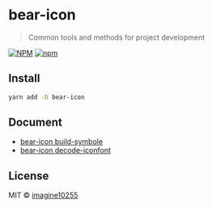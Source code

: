 # bear-icon

> Common tools and methods for project development

[![NPM](https://img.shields.io/npm/v/bear-icon.svg)](https://www.npmjs.com/package/bear-icon)
[![npm](https://img.shields.io/npm/dm/bear-icon.svg)](https://www.npmjs.com/package/bear-icon)


## Install

```bash
yarn add -D bear-icon
```

## Document

- [bear-icon build-symbole](./docs/build-symbole.md)
- [bear-icon decode-iconfont](./docs/decode-iconfont.md)

## License

MIT © [imagine10255](https://github.com/imagine10255)
